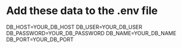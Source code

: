 # Add these data to the .env file

DB_HOST=YOUR_DB_HOST
DB_USER=YOUR_DB_USER
DB_PASSWORD=YOUR_DB_PASSWORD
DB_NAME=YOUR_DB_NAME
DB_PORT=YOUR_DB_PORT
 
